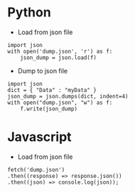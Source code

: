 # Python
+ Load from json file
```
import json
with open('dump.json', 'r') as f:
    json_dump = json.load(f)
```
+ Dump to json file
```
import json
dict = { "Data" : "myData" }
json_dump = json.dumps(dict, indent=4)
with open("dump.json", "w") as f:
    f.write(json_dump)
```

# Javascript
+ Load from json file
```
fetch('dump.json')
.then((response) => response.json())
.then((json) => console.log(json));
```
